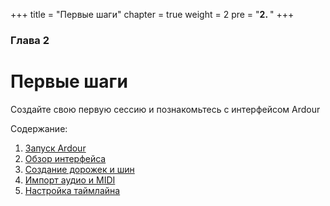 +++
title = "Первые шаги"
chapter = true
weight = 2
pre = "<b>2. </b>"
+++

### Глава 2
# Первые шаги

Создайте свою первую сессию и познакомьтесь с интерфейсом Ardour

Содержание:

1. [Запуск Ardour](starting-ardour/)
2. [Обзор интерфейса](overview-of-the-interface/)
3. [Создание дорожек и шин](creating-tracks-and-busses/)
4. [Импорт аудио и MIDI](importing-audio-and-midi/)
5. [Настройка таймлайна](setting-up-the-timeline/)

